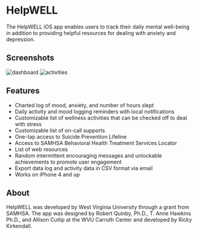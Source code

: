 HelpWELL
========
The HelpWELL iOS app enables users to track their daily mental well-being in addition to providing helpful
resources for dealing with anxiety and depression.

Screenshots
----------
![dashboard](http://i62.tinypic.com/2vnjio5.png "Dashboard")
![activities](http://i59.tinypic.com/2ih04th.png "Activities")


Features
-------
* Charted log of mood, anxiety, and number of hours slept
* Daily activity and mood logging reminders with local notifications
* Customizable list of wellness activities that can be checked off to deal with stress
* Customizable list of on-call supports
* One-tap access to Suicide Prevention Lifeline
* Access to SAMHSA Behavioral Health Treatment Services Locator
* List of web resources 
* Random intermittent encouraging messages and unlockable achievements to promote user engagement
* Export data log and activity data in CSV format via email
* Works on iPhone 4 and up

About
-----
HelpWELL was developed by West Virginia University through a grant from SAMHSA. The app was designed by Robert Quinby, Ph.D., 
T. Anne Hawkins Ph.D., and Allison Cutlip at the WVU Carruth Center and developed by Ricky Kirkendall.

